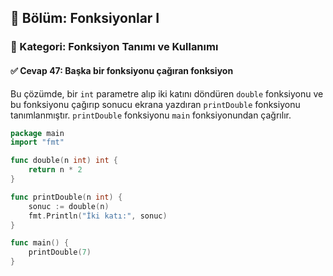 ## 📘 Bölüm: Fonksiyonlar I  
### 🔹 Kategori: Fonksiyon Tanımı ve Kullanımı  
#### ✅ Cevap 47: Başka bir fonksiyonu çağıran fonksiyon

Bu çözümde, bir `int` parametre alıp iki katını döndüren `double` fonksiyonu ve bu fonksiyonu çağırıp sonucu ekrana yazdıran `printDouble` fonksiyonu tanımlanmıştır. `printDouble` fonksiyonu `main` fonksiyonundan çağrılır.

```go
package main
import "fmt"

func double(n int) int {
    return n * 2
}

func printDouble(n int) {
    sonuc := double(n)
    fmt.Println("İki katı:", sonuc)
}

func main() {
    printDouble(7)
}
```
